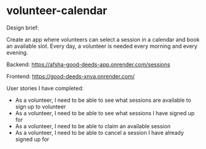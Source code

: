 # volunteer-calendar

Design brief:

Create an app where volunteers can select a session in a calendar and book an available slot. Every day, a volunteer is needed every morning and every evening.

Backend: https://afsha-good-deeds-app.onrender.com/sessions

Frontend: https://good-deeds-xnva.onrender.com/

User stories I have completed:

- As a volunteer, I need to be able to see what sessions are available to sign up to volunteer
- As a volunteer, I need to be able to see what sessions I have signed up for
- As a volunteer, I need to be able to claim an available session
- As a volunteer, I need to be able to cancel a session I have already signed up for
